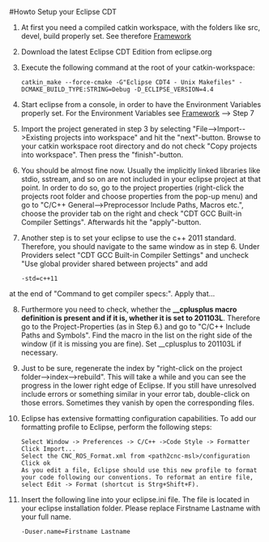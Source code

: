 #Howto Setup your Eclipse CDT

1. At first you need a compiled catkin workspace, with the folders like src, devel, build properly set. See therefore [Framework](Alica_howto_get_the_framework_running.md)

2. Download the latest Eclipse CDT Edition from eclipse.org 

3. Execute the following command at the root of your catkin-workspace: 

	```
	catkin_make --force-cmake -G"Eclipse CDT4 - Unix Makefiles" -DCMAKE_BUILD_TYPE:STRING=Debug -D_ECLIPSE_VERSION=4.4
	```

4. Start eclipse from a console, in order to have the Environment Variables properly set. For the Environment Variables see [Framework](Alica_howto_get_the_framework_running.md) --> Step 7 

5. Import the project generated in step 3 by selecting "File-->Import-->Existing projects into workspace" and hit the "next"-button. Browse to your catkin workspace root directory and do not check "Copy projects into workspace". Then press the "finish"-button. 

6. You should be almost fine now. Usually the implicitly linked libraries like stdio, sstream, and so on are not included in your eclipse project at that point. In order to do so, go to the project properties (right-click the projects root folder and choose properties from the pop-up menu) and go to "C/C++ General-->Preprocessor Include Paths, Macros etc.", choose the provider tab on the right and check "CDT GCC Built-in Compiler Settings". Afterwards hit the "apply"-button. 

7. Another step is to set your eclipse to use the c++ 2011 standard. Therefore, you should navigate to the same window as in step 6. Under Providers select "CDT GCC Built-in Compiler Settings" and uncheck "Use global provider shared between projects" and add 
	```
	-std=c++11 
	```
at the end of "Command to get compiler specs:". Apply that... 

8. Furthermore you need to check, whether the **__cplusplus macro definition is present and if it is, whether it is set to 201103L**. Therefore go to the Project-Properties (as in Step 6.) and go to "C/C++ Include Paths and Symbols". Find the macro in the list on the right side of the window (if it is missing you are fine). Set __cplusplus to 201103L if necessary. 

9. Just to be sure, regenerate the index by "right-click on the project folder-->index-->rebuild". This will take a while and you can see the progress in the lower right edge of Eclipse. If you still have unresolved include errors or something similar in your error tab, double-click on those errors. Sometimes they vanish by open the corresponding files. 

10. Eclipse has extensive formatting configuration capabilities. To add our formatting profile to Eclipse, perform the following steps: 
	
	```
	Select Window -> Preferences -> C/C++ ->Code Style -> Formatter 
	Click Import... 
	Select the CNC_ROS_Format.xml from <path2cnc-msl>/configuration 
	Click ok 
	As you edit a file, Eclipse should use this new profile to format your code following our conventions. To reformat an entire file, select Edit -> Format (shortcut is Strg+Shift+F). 
	```

11. Insert the following line into your eclipse.ini file. The file is located in your eclipse installation folder. Please replace Firstname Lastname with your full name. 
	```
	-Duser.name=Firstname Lastname
	```

